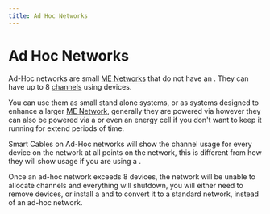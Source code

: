 ```yaml
---
title: Ad Hoc Networks
---
```


# Ad Hoc Networks

Ad-Hoc networks are small [ME Networks](../me-network.md) that do not have an <ItemLink id="appliedenergistics2:controller" />.
They can have up to 8 [channels](channels.md) using devices.

You can use them as small stand alone systems, or as systems designed to
enhance a larger [ME Network](../me-network.md), generally they are
powered via <ItemLink id="appliedenergistics2:quartz_fiber"/>
however they can also be powered via a <ItemLink id="appliedenergistics2:energy_acceptor"/> or even an energy cell if
you don't want to keep it running for extend periods of time.

Smart Cables on Ad-Hoc networks will show the channel usage for every device on
the network at all points on the network, this is different from how they will
show usage if you are using a <ItemLink id="appliedenergistics2:controller"/>.

Once an ad-hoc network exceeds 8 devices, the network will be unable to
allocate channels and everything will shutdown, you will either need to remove
devices, or install a <ItemLink id="appliedenergistics2:controller"/> and to convert it to a
standard network, instead of an ad-hoc network.

